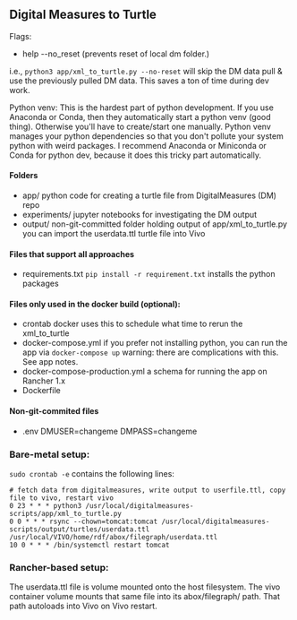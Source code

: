## Digital Measures to Turtle

Flags:
  - help 
  --no_reset  (prevents reset of local dm folder.)

i.e., `python3 app/xml_to_turtle.py --no-reset` will skip the DM data pull & use the previously pulled DM data.  This saves a ton of time during dev work.


Python venv:  This is the hardest part of python development.  If you use Anaconda or Conda, then they automatically start a python venv (good thing).  Otherwise you'll have to create/start one manually.  Python venv manages your python dependencies so that you don't pollute your system python with weird packages.  I recommend Anaconda or Miniconda or Conda for python dev, because it does this tricky part automatically.

#### Folders

- app/
    python code for creating a turtle file from DigitalMeasures (DM) repo
- experiments/
    jupyter notebooks for investigating the DM output
- output/
    non-git-committed folder holding output of app/xml_to_turtle.py
    you can import the userdata.ttl turtle file into Vivo

#### Files that support all approaches

- requirements.txt
    `pip install -r requirement.txt` installs the python packages

#### Files only used in the docker build (optional):

- crontab
    docker uses this to schedule what time to rerun the xml_to_turtle
- docker-compose.yml
    if you prefer not installing python, you can run the app via `docker-compose up`
    warning: there are complications with this.  See app notes.
- docker-compose-production.yml
    a schema for running the app on Rancher 1.x
- Dockerfile

#### Non-git-commited files

- .env
    DMUSER=changeme
    DMPASS=changeme

### Bare-metal setup:

``sudo crontab -e`` contains the following lines:

```
# fetch data from digitalmeasures, write output to userfile.ttl, copy file to vivo, restart vivo
0 23 * * * python3 /usr/local/digitalmeasures-scripts/app/xml_to_turtle.py
0 0 * * * rsync --chown=tomcat:tomcat /usr/local/digitalmeasures-scripts/output/turtles/userdata.ttl /usr/local/VIVO/home/rdf/abox/filegraph/userdata.ttl
10 0 * * * /bin/systemctl restart tomcat
```

### Rancher-based setup:

The userdata.ttl file is volume mounted onto the host filesystem.  The vivo container volume mounts that same file into its abox/filegraph/ path.  That path autoloads into Vivo on Vivo restart. 